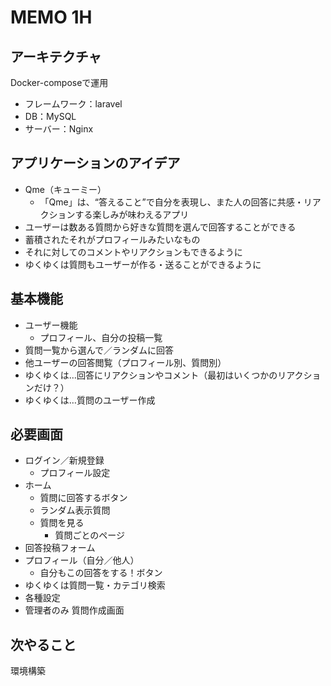 # MEMO 1H

## アーキテクチャ
Docker-composeで運用
* フレームワーク：laravel
* DB：MySQL
* サーバー：Nginx

## アプリケーションのアイデア
* Qme（キューミー）
  * 「Qme」は、“答えること”で自分を表現し、また人の回答に共感・リアクションする楽しみが味わえるアプリ
* ユーザーは数ある質問から好きな質問を選んで回答することができる
* 蓄積されたそれがプロフィールみたいなもの
* それに対してのコメントやリアクションもできるように
* ゆくゆくは質問もユーザーが作る・送ることができるように


## 基本機能
* ユーザー機能
  * プロフィール、自分の投稿一覧
* 質問一覧から選んで／ランダムに回答
* 他ユーザーの回答閲覧（プロフィール別、質問別）
* ゆくゆくは…回答にリアクションやコメント（最初はいくつかのリアクションだけ？）
* ゆくゆくは…質問のユーザー作成

## 必要画面
* ログイン／新規登録
  * プロフィール設定
* ホーム
  * 質問に回答するボタン
  * ランダム表示質問
  * 質問を見る
    * 質問ごとのページ
* 回答投稿フォーム
* プロフィール（自分／他人）
  * 自分もこの回答をする！ボタン
* ゆくゆくは質問一覧・カテゴリ検索
* 各種設定
* 管理者のみ 質問作成画面

## 次やること
環境構築
